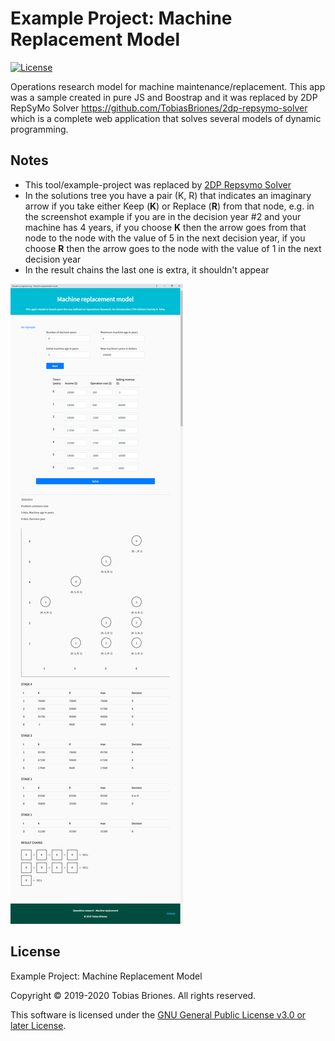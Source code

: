 # Example Project: Machine Replacement Model
[![License](https://img.shields.io/github/license/TobiasBriones/example.math.or.model.web.machine_replacement)](https://github.com/TobiasBriones/example.math.or.model.web.machine_replacement/blob/master/LICENSE)

Operations research model for machine maintenance/replacement. This app was a sample created in pure JS and Boostrap and it was replaced by 2DP RepSyMo Solver https://github.com/TobiasBriones/2dp-repsymo-solver which is a complete web application that solves several models of dynamic programming.

## Notes
- This tool/example-project was replaced by [2DP Repsymo Solver](https://github.com/TobiasBriones/2dp-repsymo-solver)
- In the solutions tree you have a pair (K, R) that indicates an imaginary arrow if you take either Keep (**K**) or Replace (**R**) from that node, e.g. in the screenshot example if you are in the decision year #2 and your machine has 4 years, if you choose **K** then the arrow goes from that node to the node with the value of 5 in the next decision year, if you choose **R** then the arrow goes to the node with the value of 1 in the next decision year
- In the result chains the last one is extra, it shouldn't appear

[![Screenshot 1](https://raw.githubusercontent.com/TobiasBriones/images/master/example-projects/example.math.or.model.web.machine-replacement/screenshot-1.png)](https://github.com/TobiasBriones/images/tree/master/example-projects)

## License
Example Project: Machine Replacement Model

Copyright © 2019-2020 Tobias Briones. All rights reserved.

This software is licensed under the [GNU General Public License v3.0 or later License](https://github.com/TobiasBriones/example.math.or.model.web.machine-replacement/blob/master/LICENSE).
